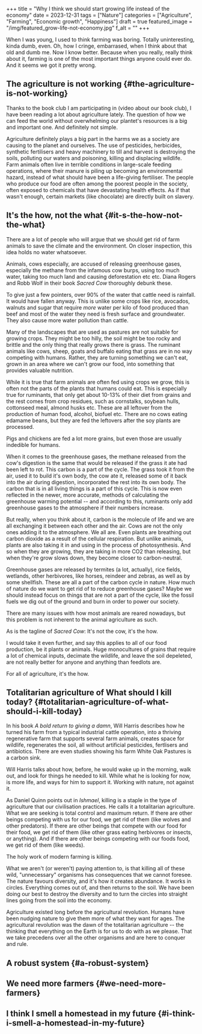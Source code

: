 +++
title = "Why I think we should start growing life instead of the economy"
date = 2023-12-31
tags = ["Nature"]
categories = ["Agriculture", "Farming", "Economic growth", "Happiness"]
draft = true
featured_image = "/img/featured_grow-life-not-economy.jpg"
f_alt = ""
+++

When I was young, I used to think farming was boring. Totally uninteresting, kinda dumb, even. Oh, how I cringe, embarrased, when I think about that old and dumb me. Now I know better. Because when you really, really think about it, farming is one of the most important things anyone could ever do. And it seems we got it pretty wrong.


## The agriculture is not working {#the-agriculture-is-not-working}

Thanks to the book club I am participating in (video about our book club), I have been reading a lot about agriculture lately. The question of how we can feed the world without overwhelming our plantet's resources is a big and important one. And definitely not simple.

Agriculture definitely plays a big part in the harms we as a society are causing to the planet and ourselves. The use of pesticides, herbicides, synthetic fertilisers and heavy machinery to till and harvest is destroying the soils, polluting our waters and poisoning, killing and displacing wildlife. Farm animals often live in terrible conditions in large-scale feeding operations, where their manure is piling up becoming an environmental hazard, instead of what should have been a life-giving fertiliser. The people who produce our food  are often among the poorest people in the society, often exposed to chemicals that have devastating health effects. As if that wasn't enough, certain markets (like chocolate) are directly built on slavery.


## It's the how, not the what {#it-s-the-how-not-the-what}

There are a lot of people who will argue that we should get rid of farm animals to save the climate and the environment. On closer inspection, this idea holds no water whatsoever.

Animals, cows especially, are accused of releasing greenhouse gases, especially the methane from the infamous cow burps, using too much water, taking too much land and causing deforestation etc etc. Diana Rogers and Robb Wolf in their book _Sacred Cow_ thoroughly debunk these.

To give just a few pointers, over 90% of the water that cattle need is rainfall. It would have fallen anyway. This is unlike some crops like rice, avocados, walnuts and sugar that require _more_ water per kilo of food produced than beef and most of the water they need is fresh surface and groundwater. They also cause more water pollution than cattle.

Many of the landscapes that are used as pastures are not suitable for growing crops. They might be too hilly, the soil might be too rocky and brittle and the only thing that really grows there is grass. The ruminant animals like cows, sheep, goats and buffalo eating that grass are in no way competing with humans. Rather, they are turning something we can't eat, grown in an area where we can't grow our food, into something that provides valuable nutrition.

While it is true that farm animals are often fed using crops we grow, this is often not the parts of the plants that humans could eat. This is especially true for ruminants, that only get about 10-13% of their diet from grains and the rest comes from crop residues, such as cornstalks, soybean hulls, cottonseed meal, almond husks etc. These are all leftover from the production of human food, alcohol, biofuel etc. There are no cows eating edamame beans, but they are fed the leftovers after the soy plants are processed.

Pigs and chickens are fed a lot more grains, but even those are usually indedible for humans.

When it comes to the greenhouse gases, the methane released from the cow's digestion is the same that would be released if the grass it ate had been left to rot. This carbon is a part of the cycle. The grass took it from the air, used it to build it's own body, the cow ate it, released some of it back into the air during digestion, incorporated the rest into its own body. The carbon that is in all living things is a part of this cycle. This is now even reflected in the newer, more accurate, methods of calculating the greenhouse warming potential -- and according to this, ruminants only add greenhouse gases to the atmosphere if their numbers increase.

But really, when you think about it, carbon is the molecule of life and we are all exchanging it between each other and the air. Cows are not the only ones adding it to the atmosphere. We all are. Even plants are breathing out carbon dioxide as a result of the cellular respiration. But unlike animals, plants are also taking it in and using in the process of photosynthesis. And so when they are growing, they are taking in more CO2 than releasing, but when they're grow slows down, they become closer to carbon-neutral.

Greenhouse gases are released by termites (a lot, actually), rice fields, wetlands, other herbivores, like horses, reindeer and zebras, as well as by some shellfish. These are all a part of the carbon cycle in nature. How much of nature do we want to get rid of to reduce greenhouse gases? Maybe we should instead focus on things that are not a part of the cycle, like the fossil fuels we dig out of the ground and burn in order to power our society.

There are many issues with how most animals are reared nowadays, but this problem is not inherent to the animal agriculture as such.

As is the tagline of _Sacred Cow_: It's not the cow, it's the how.

I would take it even further, and say this applies to all of our food production, be it plants or animals. Huge monocultures of grains that require a lot of chemical inputs, decimate the wildlife, and leave the soil depeleted, are not really better for anyone and anything than feedlots are.

For all of agriculture, it's the how.


## Totalitarian agriculture of What should I kill today? {#totalitarian-agriculture-of-what-should-i-kill-today}

In his book _A bold return to giving a damn_, Will Harris describes how he turned his farm from a typical industrial cattle operation, into a thriving regenerative farm that supports several farm animals, creates space for wildlife, regenerates the soil, all without artificial pesticides, fertlisers and antibiotics. There are even studies showing his farm White Oak Pastures is a carbon sink.

Will Harris talks about how, before, he would wake up in the morning, walk out, and look for things he needed to kill. While what he is looking for now, is more life, and ways for him to support it. Working with nature, not against it.

As Daniel Quinn points out in _Ishmael_, killing is a staple in the type of agriculture that our civilisation practices. He calls it a totalitarian agriculture. What we are seeking is total control and maximum return. If there are other beings competing with us for our food, we get rid of them (like wolves and other predators). If there are other beings that compete with our food for their food, we get rid of them (like other grass eating herbivores or insects, or anything). And if there are other beings competing with our foods food, we get rid of them (like weeds).

The holy work of modern farming is killing.

What we aren't (or weren't) paying attention to, is that killing all of these wild, "unnecessary" organisms has consequences that we cannot foresee. The nature favours diversity, and it's how it creates abundance. It works in circles. Everything comes out of, and then returns to the soil. We have been doing our best to destroy the diversity and to turn the circles into straight lines going from the soil into the economy.

Agriculture existed long before the agricultural revolution. Humans have been nudging nature to give them more of what they want for ages. The agricultural revolution was the dawn of the totalitarian agriculture -- the thinking that everything on the Earth is for us to do with as we please. That we take precedens over all the other organisms and are here to conquer and rule.


## A robust system {#a-robust-system}


## We need more farmers {#we-need-more-farmers}


## I think I smell a homestead in my future {#i-think-i-smell-a-homestead-in-my-future}
